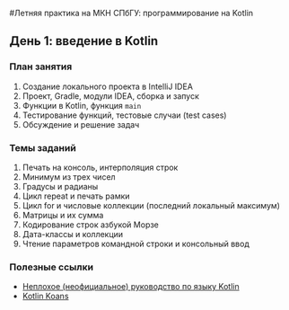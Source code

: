 #Летняя практика на МКН СПбГУ: программирование на Kotlin
## День 1: введение в Kotlin

### План занятия

1. Создание локального проекта в IntelliJ IDEA
2. Проект, Gradle, модули IDEA, сборка и запуск
3. Функции в Kotlin, функция `main`
4. Тестирование функций, тестовые случаи (test cases)
5. Обсуждение и решение задач
   
### Темы заданий

1. Печать на консоль, интерполяция строк
2. Минимум из трех чисел
3. Градусы и радианы
4. Цикл repeat и печать рамки
5. Цикл for и числовые коллекции (последний локальный максимум)
6. Матрицы и их сумма
7. Кодирование строк азбукой Морзе
8. Дата-классы и коллекции
9. Чтение параметров командной строки и консольный ввод

### Полезные ссылки

* [Неплохое (неофициальное) руководство по языку Kotlin](https://metanit.com/kotlin/tutorial/)
* [Kotlin Koans](https://play.kotlinlang.org/koans/Introduction/Hello,%20world!/Task.kt)
